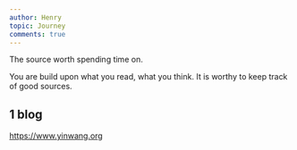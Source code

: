 ```yaml
---
author: Henry
topic: Journey
comments: true
---
```


The source worth spending time on.

You are build upon what you read, what you think. It is worthy to keep track of good sources.

## 1 blog
<https://www.yinwang.org>